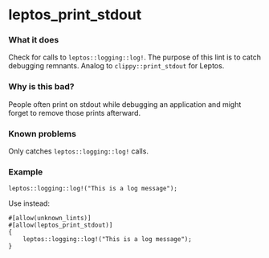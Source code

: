 <!-- This file has been autogenerated. Don't edit it!
Instead, edit the documentation comment in the lint's src/lib.rs file. -->

# leptos_print_stdout

### What it does

Check for calls to `leptos::logging::log!`. The purpose of this lint is
to catch debugging remnants. Analog to `clippy::print_stdout` for Leptos.

### Why is this bad?

People often print on stdout while debugging an application and might
forget to remove those prints afterward.

### Known problems

Only catches `leptos::logging::log!` calls.

### Example

```rust,ignore
leptos::logging::log!("This is a log message");
```

Use instead:

```rust,ignore
#[allow(unknown_lints)]
#[allow(leptos_print_stdout)]
{
    leptos::logging::log!("This is a log message");
}
```
